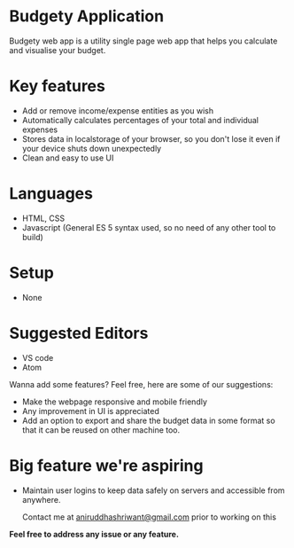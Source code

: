 # Budgety Application
Budgety web app is a utility single page web app that helps you calculate and visualise your budget.

# Key features
  - Add or remove income/expense entities as you wish
  - Automatically calculates percentages of your total and individual expenses
  - Stores data in localstorage of your browser, so you don't lose it even if your device shuts down unexpectedly
  - Clean and easy to use UI

# Languages
 - HTML, CSS
 - Javascript (General ES 5 syntax used, so no need of any other tool to build)

# Setup
  - None

# Suggested Editors
  - VS code
  - Atom
 
Wanna add some features? Feel free, here are some of our suggestions:
  - Make the webpage responsive and mobile friendly
  - Any improvement in UI is appreciated
  - Add an option to export and share the budget data in some format so that it can be reused on other machine too.
 
# Big feature we're aspiring
  - Maintain user logins to keep data safely on servers and accessible from anywhere.

    Contact me at aniruddhashriwant@gmail.com prior to working on this 

**Feel free to address any issue or any feature.**

